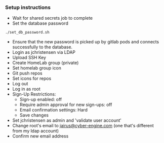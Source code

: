 ### Setup instructions
* Wait for shared secrets job to complete
* Set the database password
```bash
./set_db_password.sh
```
* Ensure that the new password is picked up by gitlab pods and connects successfully to the database.
* Login as jchristensen via LDAP
* Upload SSH Key
* Create HomeLab group (private)
* Set homelab group icon
* Git push repos
* Set icons for repos
* Log out
* Log in as root
* Sign-Up Restrictions:
  * Sign-up enabled: off
  * Require admin approval for new sign-ups: off
  * Email confirmation settings: Hard
  * Save changes
* Set jchristensen as admin and 'validate user account'
* Change root's email to jairus@cyber-engine.com (one that's different from my ldap account)
* Confirm new email address